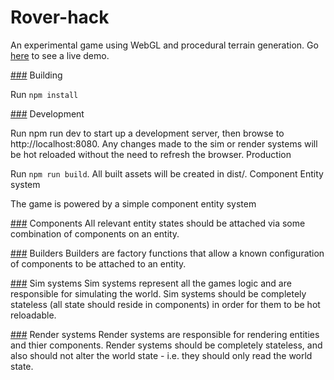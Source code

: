 # Rover-hack
An experimental game using WebGL and procedural terrain generation. Go [here](https://www.sharpoblunto.com/projects/block-explorer/) to see a live demo.

[###](###) Building

Run ```npm install```

[###](###) Development

Run npm run dev to start up a development server, then browse to http://localhost:8080. Any changes made to the sim or render systems will be hot reloaded without the need to refresh the browser.
Production

Run ```npm run build```. All built assets will be created in dist/.
Component Entity system

The game is powered by a simple component entity system

[###](###) Components
All relevant entity states should be attached via some combination of components on an entity.

[###](###) Builders
Builders are factory functions that allow a known configuration of components to be attached to an entity.

[###](###) Sim systems
Sim systems represent all the games logic and are responsible for simulating the world. Sim systems should be completely stateless (all state should reside in components) in order for them to be hot reloadable.

[###](###) Render systems
Render systems are responsible for rendering entities and thier components. Render systems should be completely stateless, and also should not alter the world state - i.e. they should only read the world state.

